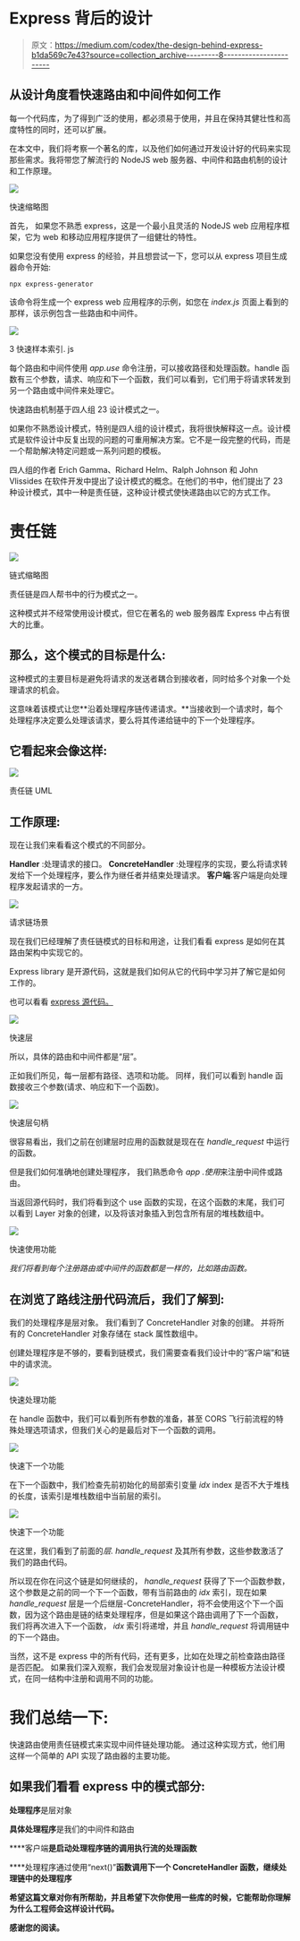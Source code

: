 # Express 背后的设计

> 原文：<https://medium.com/codex/the-design-behind-express-b1da569c7e43?source=collection_archive---------8----------------------->

## 从设计角度看快速路由和中间件如何工作

每一个代码库，为了得到广泛的使用，都必须易于使用，并且在保持其健壮性和高度特性的同时，还可以扩展。

在本文中，我们将考察一个著名的库，以及他们如何通过开发设计好的代码来实现那些需求。我将带您了解流行的 NodeJS web 服务器、中间件和路由机制的设计和工作原理。

![](img/8a22cbca4b26bb098c24444c19b434c4.png)

快速缩略图

首先，
如果您不熟悉 express，这是一个最小且灵活的 NodeJS web 应用程序框架，它为 web 和移动应用程序提供了一组健壮的特性。

如果您没有使用 express 的经验，并且想尝试一下，您可以从 express 项目生成器命令开始:

```
npx express-generator
```

该命令将生成一个 express web 应用程序的示例，如您在 *index.js* 页面上看到的那样，该示例包含一些路由和中间件。

![](img/58685775799b51f2abb891eee892bd85.png)

3 快速样本索引. js

每个路由和中间件使用 *app.use* 命令注册，可以接收路径和处理函数。handle 函数有三个参数，请求、响应和下一个函数，我们可以看到，它们用于将请求转发到另一个路由或中间件来处理它。

快速路由机制基于四人组 23 设计模式之一。

如果你不熟悉设计模式，特别是四人组的设计模式，我将很快解释这一点。设计模式是软件设计中反复出现的问题的可重用解决方案。它不是一段完整的代码，而是一个帮助解决特定问题或一系列问题的模板。

四人组的作者 Erich Gamma、Richard Helm、Ralph Johnson 和 John Vlissides 在软件开发中提出了设计模式的概念。在他们的书中，他们提出了 23 种设计模式，其中一种是责任链，这种设计模式使快递路由以它的方式工作。

# 责任链

![](img/ed7013dbc990cc2c46bf6c2b3ed2b46b.png)

链式缩略图

责任链是四人帮书中的行为模式之一。

这种模式并不经常使用设计模式，但它在著名的 web 服务器库 Express 中占有很大的比重。

## **那么，这个模式的目标是什么:**

这种模式的主要目标是避免将请求的发送者耦合到接收者，同时给多个对象一个处理请求的机会。

这意味着该模式让您**沿着处理程序链传递请求。**当接收到一个请求时，每个处理程序决定要么处理该请求，要么将其传递给链中的下一个处理程序。

## 它看起来会像这样:

![](img/e5de80a0295106d4fd217e2cb3948e21.png)

责任链 UML

## 工作原理:

现在让我们来看看这个模式的不同部分。

**Handler** :处理请求的接口。
**ConcreteHandler** :处理程序的实现，要么将请求转发给下一个处理程序，要么作为继任者并结束处理请求。
**客户端**:客户端是向处理程序发起请求的一方。

![](img/4b29dd9faa4445c5255a7d45d6d4a8fa.png)

请求链场景

现在我们已经理解了责任链模式的目标和用途，让我们看看 express 是如何在其路由架构中实现它的。

Express library 是开源代码，这就是我们如何从它的代码中学习并了解它是如何工作的。

也可以看看 [express 源代码。](https://github.com/expressjs/express)

![](img/43159efd80f9b3bd39ab02786fcd6f60.png)

快速层

所以，具体的路由和中间件都是“层”。

正如我们所见，每一层都有路径、选项和功能。
同样，我们可以看到 handle 函数接收三个参数(请求、响应和下一个函数)。

![](img/45766fd653c6815199614305f8d1bf93.png)

快速层句柄

很容易看出，我们之前在创建层时应用的函数就是现在在 *handle_request* 中运行的函数。

但是我们如何准确地创建处理程序，
我们熟悉命令 *app .使用*来注册中间件或路由。

当返回源代码时，我们将看到这个 use 函数的实现，在这个函数的末尾，我们可以看到 Layer 对象的创建，以及将该对象插入到包含所有层的堆栈数组中。

![](img/8398e4b98a815041e0b863af7eccee02.png)

快速使用功能

*我们将看到每个注册路由或中间件的函数都是一样的，比如路由函数。*

## 在浏览了路线注册代码流后，我们了解到:

我们的处理程序是层对象。
我们看到了 ConcreteHandler 对象的创建。
并将所有的 ConcreteHandler 对象存储在 stack 属性数组中。

创建处理程序是不够的，要看到链模式，我们需要查看我们设计中的“客户端”和链中的请求流。

![](img/7ebe4a1f067ffe30479d39922d51be95.png)

快速处理功能

在 handle 函数中，我们可以看到所有参数的准备，甚至 CORS 飞行前流程的特殊处理选项请求，但我们关心的是最后对下一个函数的调用。

![](img/0234d9d594e7573c5b873145114c01ba.png)

快速下一个功能

在下一个函数中，我们检查先前初始化的局部索引变量 *idx* index 是否不大于堆栈的长度，该索引是堆栈数组中当前层的索引。

![](img/2bf088e428d3878817b6b8b42ffae0b7.png)

快速下一个功能

在这里，我们看到了前面的*层. handle_request* 及其所有参数，这些参数激活了我们的路由代码。

所以现在你在问这个链是如何继续的， *handle_request* 获得了下一个函数参数，这个参数是之前的同一个下一个函数，带有当前路由的 *idx* 索引，现在如果 *handle_request* 层是一个后继层-ConcreteHandler，将不会使用这个下一个函数，因为这个路由是链的结束处理程序，但是如果这个路由调用了下一个函数， 我们将再次进入下一个函数， *idx* 索引将递增，并且 *handle_request* 将调用链中的下一个路由。

当然，这不是 express 中的所有代码，还有更多，比如在处理之前检查路由路径是否匹配。
如果我们深入观察，我们会发现层对象设计也是一种模板方法设计模式，在同一结构中注册和调用不同的功能。

# 我们总结一下:

快速路由使用责任链模式来实现中间件链处理功能。
通过这种实现方式，他们用这样一个简单的 API 实现了路由器的主要功能。

## 如果我们看看 express 中的模式部分:

**处理程序**是层对象

**具体处理程序**是我们的中间件和路由

****客户端**是启动处理程序链的调用执行流的处理函数**

****处理程序通过使用“next()”**函数调用下一个 ConcreteHandler 函数，继续处理链中的处理程序**

**希望这篇文章对你有所帮助，并且希望下次你使用一些库的时候，它能帮助你理解为什么工程师会这样设计代码。**

**感谢您的阅读。**